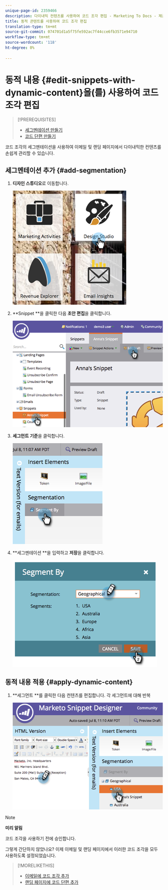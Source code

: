 ```yaml
---
unique-page-id: 2359466
description: 다이내믹 컨텐츠를 사용하여 코드 조각 편집 - Marketing To Docs - 제품 설명서
title: 동적 콘텐트를 사용하여 코드 조각 편집
translation-type: tm+mt
source-git-commit: 074701d1a5f75fe592ac7f44cce6fb3571e94710
workflow-type: tm+mt
source-wordcount: '118'
ht-degree: 0%

---
```



# 동적 내용 {#edit-snippets-with-dynamic-content}을(를) 사용하여 코드 조각 편집

>[!PREREQUISITES]
>
>* [세그멘테이션 만들기](../../../../product-docs/personalization/segmentation-and-snippets/segmentation/create-a-segmentation.md)
>* [코드 단편 만들기](create-a-snippet.md)

>



코드 조각의 세그멘테이션을 사용하여 이메일 및 랜딩 페이지에서 다이내믹한 컨텐츠를 손쉽게 관리할 수 있습니다.

## 세그멘테이션 추가 {#add-segmentation}

1. **디자인 스튜디오**&#x200B;로 이동합니다.

   ![](assets/designstudio-1.png)

1. **Snippet **을 클릭한 다음 **초안 편집**&#x200B;을 클릭합니다.

   ![](assets/image2014-9-16-8-3a59-3a14.png)

1. **세그먼트 기준**&#x200B;을 클릭합니다.

   ![](assets/image2014-9-16-8-3a59-3a27.png)

1. **세그멘테이션 **을 입력하고 **저장**&#x200B;을 클릭합니다.

   ![](assets/image2014-9-16-8-3a59-3a42.png)

## 동적 내용 적용 {#apply-dynamic-content}

1. **세그먼트 **를 클릭한 다음 컨텐츠를 편집합니다. 각 세그먼트에 대해 반복

   ![](assets/image2014-9-16-8-3a59-3a59.png)

>[!NOTE]
>
>**미리 알림**
>
>코드 조각을 사용하기 전에 승인합니다.

그렇게 간단하지 않았나요? 이제 이메일 및 랜딩 페이지에서 이러한 코드 조각을 모두 사용하도록 설정되었습니다.

>[!MORELIKETHIS]
>
>* [이메일에 코드 조각 추가](../../../../product-docs/email-marketing/general/functions-in-the-editor/add-a-snippet-to-an-email.md)
>* [랜딩 페이지에 코드 단편 추가](../../../../product-docs/demand-generation/landing-pages/personalizing-landing-pages/add-a-snippet-to-a-landing-page.md)

>



